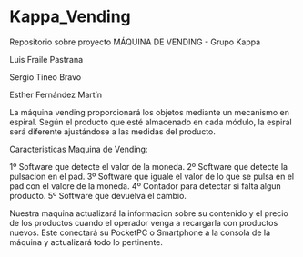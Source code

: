 # Kappa_Vending
Repositorio sobre proyecto MÁQUINA DE VENDING - Grupo Kappa


Luis Fraile Pastrana

Sergio Tineo Bravo

Esther Fernández Martín

La máquina vending proporcionará los objetos mediante un mecanismo en espiral. Según el producto que esté almacenado en cada módulo, la espiral será diferente ajustándose a las medidas del producto.

Caracteristicas Maquina de Vending:

1º Software que detecte el valor de la moneda.
2º Software que detecte la pulsacion en el pad.
3º Software que iguale el valor de lo que se pulsa en el pad con el valore de la moneda.
4º Contador para detectar si falta algun producto.
5º Software que devuelva el cambio.

Nuestra maquina actualizará la informacion sobre su contenido y el precio de los productos cuando el operador venga a recargarla con productos nuevos. Este conectará su PocketPC o Smartphone a la consola de la máquina y actualizará todo lo pertinente.
